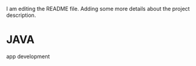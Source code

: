 I am editing the README file. Adding some more details about the project description.
# JAVA
app development
